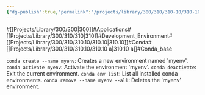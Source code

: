 ```yaml
---
{"dg-publish":true,"permalink":"/projects/library/300/310/310-10/310-10-a/","noteIcon":"0","created":"2024-03-07T10:27:36.004+09:00","updated":"2024-04-11T00:33:57.917+09:00"}
---
```


#[[Projects/Library/300/300\|300]]#Applications#[[Projects/Library/300/310/310\|310]]#Development_Environment#[[Projects/Library/300/310/310.10/310.10\|310.10]]#Conda#[[Projects/Library/300/310/310.10/310.10 a\|310.10 a]]#Conda_base



`conda create --name myenv`: Creates a new environment named 'myenv'.
`conda activate myenv`: Activate the environment 'myenv'.
`conda deactivate`: Exit the current environment.
`conda env list`: List all installed conda environments.
`conda remove --name myenv --all`: Deletes the 'myenv' environment.